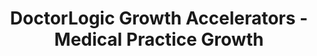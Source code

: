 ---
layout: components
title: DoctorLogic Growth Accelerators - Medical Practice Growth
description: "Grow your practice as fast as you want with DoctorLogic Growth Accelerators. We provide ROI on your marketing campaigns and help your practice reach new heights."
meta_image: "/img/meta/growth-accelerators.jpg"
nofollow: false
gsap: true
custom_js: growth-accelerators
page_class:
- class: growth-accelerators
product: "growth accelerators"
permalink: "/growth-accelerators"
product_nav:
- product_prev: "success-insights"
  product_next: "website-management"
next_page: "website-management"
page_sections:
- component: hero-1
  component_css: hero
  class: hero-sample
  tagline: 
  - headline: "Growth Accelerators"
    icon:
    - img: "/img/product-icons/growth-accelerators.svg"
      alt: "DoctorLogic Growth Accelerators"
  headline: "Grow Your Practice As Fast As You Want"
  text: "For today’s medical practice, fast growth is the optimal goal but may seem in the stars. Our Growth Accelerators are a solid return on investment and when added to your marketing plan, can help your practice reach new heights."
  btn:
  img: "/img/products/growth-accelerators/hero-img.svg"
  alt: "DoctorLogic Growth Accelerators"   
- component: feature-1
  component_css: feature
  tagline: "Paid Advertising"
  headline: "Increase Reach With Paid Advertising"
  class: growth-accelerators__feature--1
  text: "As more and more patients turn to search engines to find a doctor or more information on a certain medical procedure, it’s important to be where they’re looking. With Paid Advertising we can build targeted online campaigns that achieve maximum ROI for your medical practice."
  btn:
  - btn-link: /growth-accelerators/paid-advertising
    btn-label: Learn More
  img: "/img/products/growth-accelerators/paid-advertising.jpg"
  alt: "Paid Advertising"
  img_alignment: "Left"
- component: feature-1
  component_css: feature
  tagline: "Content Marketing"
  headline: "Healthcare Content Marketing"
  class: growth-accelerators__feature--2
  text: "The driver behind many elements of a successful marketing plan is Content Marketing. Content is essential to introducing patients to your practice with educational information and can dramatically impact your organic search results, SEO, rankings and keywords."
  btn:
  - btn-link: /growth-accelerators/content-marketing
    btn-label: Learn More
  img: "/img/products/growth-accelerators/content-marketing.jpg"
  alt: "Content Marketing"
  img_alignment: "Right"
- component: image-group
  component_css: image-group
  class: growth-accelerators__image-group--1
  tagline: "Managed Chat"
  headline: "Dedicated Managed Chat"
  text: "Your website is a lead generation engine and you have visitors coming in all the time. With Managed Chat, never miss a conversation and convert your valuable website traffic into leads."
  btn:
  - btn-link: "/growth-accelerators/managed-chat"
    btn-label: Learn More
  items:
  - class: image-group__image--1
    img: true
    src: /img/products/growth-accelerators/chat-1.svg
    alt-text: "DoctorLogic Managed Chat" 
  - class: image-group__image--2
    img: true
    src: /img/products/growth-accelerators/chat-2.svg
    alt-text: "DoctorLogic Managed Chat"
  - class: image-group__image--3
    img: true
    src: /img/products/growth-accelerators/chat-3.svg
    alt-text: "DoctorLogic Managed Chat"
  - class: image-group__image--4
    img: true
    src: /img/products/growth-accelerators/chat-4.svg
    alt-text: "DoctorLogic Managed Chat" 
  - class: image-group__image--5
    img: true
    src: /img/products/growth-accelerators/chat-5.svg
    alt-text: "DoctorLogic Managed Chat" 
  - class: image-group__image--6
    img: true
    src: /img/products/growth-accelerators/chat-6.svg
    alt-text: "DoctorLogic Managed Chat"   
- component: feature-1
  component_css: feature
  tagline: "Video Production"
  headline: "Build Trust With Video"
  class: growth-accelerators__feature--3
  text: "Video has been proven to attract more consumer attention than any other medium. To really stand out from your competition, build trust and increase traffic to your website, video should be part of your marketing strategy."
  btn:
  - btn-link: /growth-accelerators/video-content
    btn-label: Learn More
  img: "/img/products/growth-accelerators/video-marketing.jpg"
  alt: "Video Marketing"
  img_alignment: "Left"
---